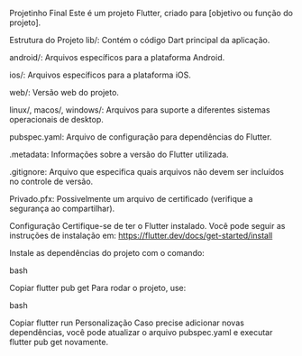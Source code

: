 Projetinho Final
Este é um projeto Flutter, criado para [objetivo ou função do projeto].

Estrutura do Projeto
lib/: Contém o código Dart principal da aplicação.

android/: Arquivos específicos para a plataforma Android.

ios/: Arquivos específicos para a plataforma iOS.

web/: Versão web do projeto.

linux/, macos/, windows/: Arquivos para suporte a diferentes sistemas operacionais de desktop.

pubspec.yaml: Arquivo de configuração para dependências do Flutter.

.metadata: Informações sobre a versão do Flutter utilizada.

.gitignore: Arquivo que especifica quais arquivos não devem ser incluídos no controle de versão.

Privado.pfx: Possivelmente um arquivo de certificado (verifique a segurança ao compartilhar).

Configuração
Certifique-se de ter o Flutter instalado. Você pode seguir as instruções de instalação em: https://flutter.dev/docs/get-started/install

Instale as dependências do projeto com o comando:

bash

Copiar
flutter pub get
Para rodar o projeto, use:

bash

Copiar
flutter run
Personalização
Caso precise adicionar novas dependências, você pode atualizar o arquivo pubspec.yaml e executar flutter pub get novamente.
